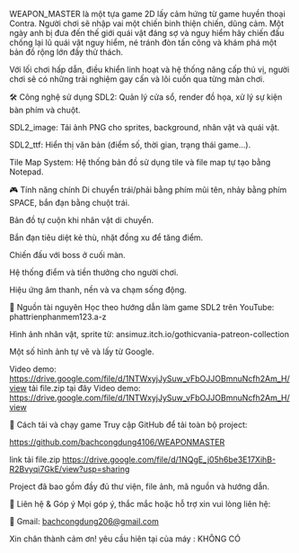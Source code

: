 WEAPON_MASTER là một tựa game 2D lấy cảm hứng từ game huyền thoại Contra. Người chơi sẽ nhập vai một chiến binh thiện chiến, dũng cảm. Một ngày anh bị đưa đến thế giới quái vật đáng sợ và nguy hiểm hãy chiến đấu chống lại lũ quái vật nguy hiểm, né tránh đòn tấn công và khám phá một bản đồ rộng lớn đầy thử thách.

Với lối chơi hấp dẫn, điều khiển linh hoạt và hệ thống nâng cấp thú vị, người chơi sẽ có những trải nghiệm gay cấn và lôi cuốn qua từng màn chơi.

🛠 Công nghệ sử dụng
SDL2: Quản lý cửa sổ, render đồ họa, xử lý sự kiện bàn phím và chuột.

SDL2_image: Tải ảnh PNG cho sprites, background, nhân vật và quái vật.

SDL2_ttf: Hiển thị văn bản (điểm số, thời gian, trạng thái game...).

Tile Map System: Hệ thống bản đồ sử dụng tile và file map tự tạo bằng Notepad.

🎮 Tính năng chính
Di chuyển trái/phải bằng phím mũi tên, nhảy bằng phím SPACE, bắn đạn bằng chuột trái.

Bản đồ tự cuộn khi nhân vật di chuyển.

Bắn đạn tiêu diệt kẻ thù, nhặt đồng xu để tăng điểm.

Chiến đấu với boss ở cuối màn.

Hệ thống điểm và tiền thưởng cho người chơi.

Hiệu ứng âm thanh, nền và va chạm sống động.

📁 Nguồn tài nguyên
Học theo hướng dẫn làm game SDL2 trên YouTube:
phattrienphanmem123.a-z

Hình ảnh nhân vật, sprite từ:
ansimuz.itch.io/gothicvania-patreon-collection

Một số hình ảnh tự vẽ và lấy từ Google.

Video demo:
https://drive.google.com/file/d/1NTWxyjJySuw_vFbOJJOBmnuNcfh2Am_H/view
tải file.zip tại đây Video demo:
https://drive.google.com/file/d/1NTWxyjJySuw_vFbOJJOBmnuNcfh2Am_H/view

💾 Cách tải và chạy game
Truy cập GitHub để tải toàn bộ project:

https://github.com/bachcongdung4106/WEAPONMASTER

link tải file.zip https://drive.google.com/file/d/1NQgE_j05h6be3E17XihB-R2Bvyqi7GkE/view?usp=sharing

Project đã bao gồm đầy đủ thư viện, file ảnh, mã nguồn và hướng dẫn.

📧 Liên hệ & Góp ý
Mọi góp ý, thắc mắc hoặc hỗ trợ xin vui lòng liên hệ:

📩 Gmail: bachcongdung206@gmail.com

Xin chân thành cảm ơn!
yêu cầu hiên tại của máy : KHÔNG CÓ
